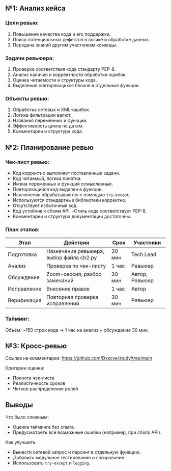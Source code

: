 ## №1: Анализ кейса

### Цели ревью:
1. Повышение качества кода и его поддержки.
2. Поиск потенциальных дефектов в логике и обработке данных.
3. Передача знаний другим участникам команды.

### Задачи ревьюера:
1. Проверка соответствия кода стандарту PEP-8.
2. Анализ наличия и корректности обработки ошибок.
3. Оценка читаемости и структуры кода.
4. Выделение повторяющихся блоков в отдельные функции.

### Объекты ревью:
1. Обработка сетевых и XML-ошибок.
2. Логика фильтрации валют.
3. Названия переменных и функций.
4. Эффективность цикла по датам.
5. Комментарии и структура кода.

## №2: Планирование ревью

### Чек-лист ревью:

- Код корректно выполняет поставленные задачи.
- Код читаемый, логика понятна.
- Имена переменных и функций осмысленные.
- Повторяющийся код выделен в функции.
- Исключения обрабатываются с помощью `try-except`.
- Используются стандартные библиотеки корректно.
- Отсутствует избыточный код.
- Код устойчив к сбоям API.
-Стиль кода соответствует PEP-8.
- Комментарии и структура документации достаточны.

### План этапов:

| Этап         | Действия                                          | Срок     | Участники        |
|--------------|---------------------------------------------------|----------|------------------|
| Подготовка   | Назначение ревьюера, выбор файла cb2.py           | 30 мин   | Tech Lead        |
| Анализ       | Проверка по чек-листу                             | 1 час    | Ревьюер          |
| Обсуждение   | Zoom-сессия, разбор замечаний                     | 30 мин   | Автор, Ревьюер   |
| Исправление  | Внесение правок                                   | 1 час    | Автор            |
| Верификация  | Повторная проверка исправлений                    | 30 мин   | Ревьюер          |

### Тайминг:
Объём: ~150 строк кода → 1 час на анализ + обсуждение 30 мин.

## №3: Кросс-ревью

Ссылка на комментарии:  https://github.com/Dxscve/study/tree/main

Критерии оценки:
- Полнота чек-листа
- Реалистичность сроков
- Четкое распределение ролей

## Выводы

Что было сложным:
- Оценка тайминга без опыта.
- Предусмотреть все возможные ошибки (например, при сбоях API).

Как улучшить:
- Вынести сетевой запрос и парсинг в отдельную функцию.
- Добавить модульное тестирование и логирование.
- Использовать `try-except` и `logging`.
